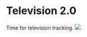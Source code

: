Television 2.0
===============
Time for television tracking.
![](http://poorlydrawnlines.com/wp-content/uploads/2015/05/time.png)
